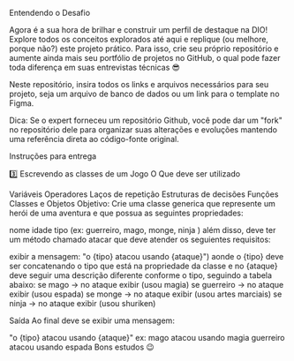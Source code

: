 Entendendo o Desafio

Agora é a sua hora de brilhar e construir um perfil de destaque na DIO! Explore todos os conceitos explorados até aqui e replique (ou melhore, porque não?) este projeto prático. Para isso, crie seu próprio repositório e aumente ainda mais seu portfólio de projetos no GitHub, o qual pode fazer toda diferença em suas entrevistas técnicas 😎

Neste repositório, insira todos os links e arquivos necessários para seu projeto, seja um arquivo de banco de dados ou um link para o template no Figma.

Dica: Se o expert forneceu um repositório Github, você pode dar um "fork" no repositório dele para organizar suas alterações e evoluções mantendo uma referência direta ao código-fonte original.

Instruções para entrega

3️⃣ Escrevendo as classes de um Jogo
O Que deve ser utilizado

Variáveis
Operadores
Laços de repetição
Estruturas de decisões
Funções
Classes e Objetos
Objetivo:
Crie uma classe generica que represente um herói de uma aventura e que possua as seguintes propriedades:

nome
idade
tipo (ex: guerreiro, mago, monge, ninja )
além disso, deve ter um método chamado atacar que deve atender os seguientes requisitos:

exibir a mensagem: "o {tipo} atacou usando {ataque}")
aonde o {tipo} deve ser concatenando o tipo que está na propriedade da classe
e no {ataque} deve seguir uma descrição diferente conforme o tipo, seguindo a tabela abaixo:
se mago -> no ataque exibir (usou magia) se guerreiro -> no ataque exibir (usou espada) se monge -> no ataque exibir (usou artes marciais) se ninja -> no ataque exibir (usou shuriken)

Saída
Ao final deve se exibir uma mensagem:

"o {tipo} atacou usando {ataque}" ex: mago atacou usando magia guerreiro atacou usando espada
Bons estudos 😉
